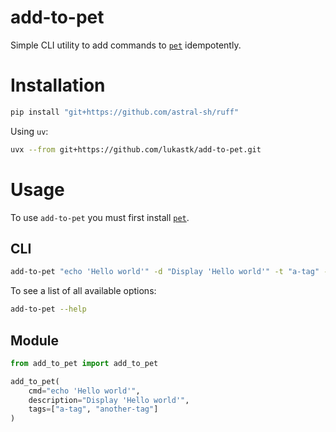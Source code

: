 # add-to-pet


Simple CLI utility to add commands to [`pet`](https://github.com/knqyf263/pet) idempotently.

<!-- #region -->
# Installation

```bash
pip install "git+https://github.com/astral-sh/ruff"
```

Using `uv`:

```bash
uvx --from git+https://github.com/lukastk/add-to-pet.git 
```
<!-- #endregion -->

<!-- #region -->
# Usage

To use `add-to-pet` you must first install [`pet`](https://github.com/knqyf263/pet).

## CLI

```bash
add-to-pet "echo 'Hello world'" -d "Display 'Hello world'" -t "a-tag" -t "another-tag"
```

To see a list of all available options:

```bash
add-to-pet --help
```

## Module

```python
from add_to_pet import add_to_pet

add_to_pet(
    cmd="echo 'Hello world'",
    description="Display 'Hello world'",
    tags=["a-tag", "another-tag"]
)
```
<!-- #endregion -->
